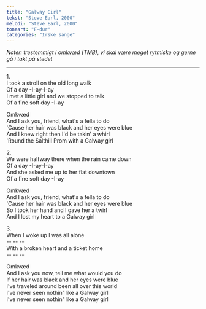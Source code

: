 ```yaml
---
title: "Galway Girl"
tekst: "Steve Earl, 2000"
melodi: "Steve Earl, 2000"
toneart: "F-dur"
categories: "Irske sange"
---
```

*Noter: trestemmigt i omkvæd (TMB), vi skal være meget rytmiske og gerne gå i takt på stedet*

***

1\.\
I took a stroll on the old long walk\
Of a day -I-ay-I-ay\
I met a little girl and we stopped to talk\
Of a fine soft day -I-ay

Omkvæd\
And I ask you, friend, what's a fella to do\
'Cause her hair was black and her eyes were blue\
And I knew right then I'd be takin' a whirl\
'Round the Salthill Prom with a Galway girl

2\.\
We were halfway there when the rain came down\
Of a day -I-ay-I-ay\
And she asked me up to her flat downtown\
Of a fine soft day -I-ay

Omkvæd\
And I ask you, friend, what's a fella to do\
'Cause her hair was black and her eyes were blue\
So I took her hand and I gave her a twirl\
And I lost my heart to a Galway girl

3\.\
When I woke up I was all alone\
-- -- --\
With a broken heart and a ticket home\
-- -\- --

Omkvæd\
And I ask you now, tell me what would you do\
If her hair was black and her eyes were blue\
I've traveled around been all over this world\
I've never seen nothin' like a Galway girl\
I've never seen nothin' like a Galway girl